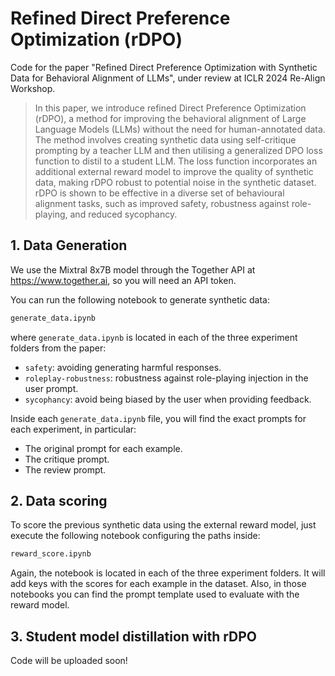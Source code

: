 # Refined Direct Preference Optimization (rDPO)

Code for the paper "Refined Direct Preference Optimization with Synthetic Data for Behavioral Alignment of LLMs", under review at ICLR 2024 Re-Align Workshop.

> In this paper, we introduce refined Direct Preference Optimization
(rDPO), a method for improving the behavioral alignment of Large Language
Models (LLMs) without the need for human-annotated data. The method involves
creating synthetic data using self-critique prompting by a teacher LLM and then
utilising a generalized DPO loss function to distil to a student LLM. The loss
function incorporates an additional external reward model to improve the
quality of synthetic data, making rDPO robust to potential noise in the
synthetic dataset. rDPO is shown to be effective in a diverse set of
behavioural alignment tasks, such as improved safety, robustness against
role-playing, and reduced sycophancy.

## 1. Data Generation

We use the Mixtral 8x7B model through the Together API at https://www.together.ai, so you will need an API token.

You can run the following notebook to generate synthetic data:

```bash
generate_data.ipynb
```

where `generate_data.ipynb` is located in each of the three experiment folders from the paper:

* `safety`: avoiding generating harmful responses.
* `roleplay-robustness`: robustness against role-playing injection in the user prompt.
* `sycophancy`: avoid being biased by the user when providing feedback.


Inside each `generate_data.ipynb` file, you will find the exact prompts for each experiment, in particular:

* The original prompt for each example.
* The critique prompt.
* The review prompt.


## 2. Data scoring

To score the previous synthetic data using the external reward model, just execute the following notebook configuring the paths inside:

```bash
reward_score.ipynb
```

Again, the notebook is located in each of the three experiment folders. It will add keys with the scores for each example in the dataset. Also, in those notebooks you can find the prompt template used to evaluate with the reward model.



## 3. Student model distillation with rDPO

Code will be uploaded soon!
